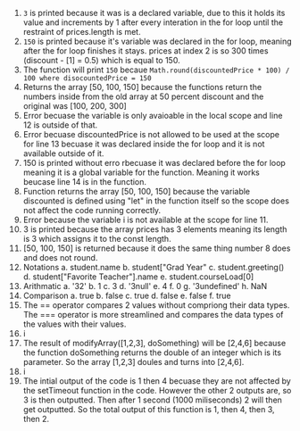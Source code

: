 1. ``` 3 ``` is printed because it was is a declared variable, due to this it holds its value and increments by 1 after every interation in the for loop until the restraint of prices.length is met.
2. ``` 150 ``` is printed because it's variable was declared in the for loop, meaning after the for loop finishes it stays. prices at index 2 is so 300 times (discount - [1] = 0.5) which is equal to 150.
3. The function will print ``` 150 ``` becaue ``` Math.round(discountedPrice * 100) / 100 where disocountedPrice = 150 ```
4. Returns the array [50, 100, 150] because the functions return the numbers inside from the old array at 50 percent discount and the original was [100, 200, 300]
5. Error becuase the variable is only avaioable in the local scope and line 12 is outside of that.
6. Error becuase discountedPrice is not allowed to be used at the scope for line 13 becuase it was declared inside the for loop and it is not available outside of it.
7. 150 is printed without erro rbecuase it was declared before the for loop meaning it is a global variable for the function. Meaning it works beucase line 14 is in the function.
8. Function returns the array [50, 100, 150] because the variable discounted is defined using "let" in the function itself so the scope does not affect the code running correctly.
9. Error because the variable i is not available at the scope for line 11.
10. 3 is printed because the array prices has 3 elements meaning its length is 3 which assigns it to the const length.
11. [50, 100, 150] is returned because it does the same thing number 8 does and does not round.
12. Notations
    a. student.name
    b. student["Grad Year"
    c. student.greeting()
    d. student["Favorite Teacher"].name
    e. student.courseLoad[0]
13. Arithmatic
    a. '32'
    b. 1
    c. 3
    d. '3null'
    e. 4
    f. 0
    g. '3undefined'
    h. NaN
14. Comparison
  a. true
  b. false
  c. true
  d. false
  e. false
  f. true
15. The == operator compares 2 values without compriong their data types. The === operator is more streamlined and compares the data types of the values with their values.
16. i
17. The result of modifyArray([1,2,3], doSomething) will be [2,4,6] because the function doSomething returns the double of an integer which is its parameter. So the array [1,2,3] doules and turns into [2,4,6].
18. i
19. The intial output of the code is 1 then 4 becuase they are not affected by the setTimeout function in the code. However the other 2 outputs are, so 3 is then outputted. Then after 1 second (1000 miliseconds) 2 will then get outputted. So the total output of this function is 1, then 4, then 3, then 2.
